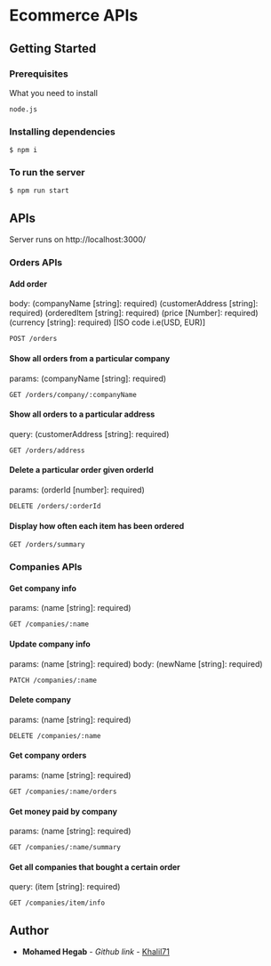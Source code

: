 # Ecommerce APIs

## Getting Started

### Prerequisites

What you need to install

```
node.js
```

### Installing dependencies

```
$ npm i
```

### To run the server

```
$ npm run start
```

## APIs

Server runs on http://localhost:3000/

### Orders APIs

#### Add order

body:
(companyName [string]: required)
(customerAddress [string]: required)
(orderedItem [string]: required)
(price [Number]: required)
(currency [string]: required) [ISO code i.e(USD, EUR)]

```
POST /orders
```

#### Show all orders from a particular company

params: (companyName [string]: required)

```
GET /orders/company/:companyName
```

#### Show all orders to a particular address

query: (customerAddress [string]: required)

```
GET /orders/address
```

#### Delete a particular order given orderId

params: (orderId [number]: required)

```
DELETE /orders/:orderId
```

#### Display how often each item has been ordered

```
GET /orders/summary
```

### Companies APIs

#### Get company info

params: (name [string]: required)

```
GET /companies/:name
```

#### Update company info

params: (name [string]: required)
body: (newName [string]: required)

```
PATCH /companies/:name
```

#### Delete company

params: (name [string]: required)

```
DELETE /companies/:name
```

#### Get company orders

params: (name [string]: required)

```
GET /companies/:name/orders
```

#### Get money paid by company

params: (name [string]: required)

```
GET /companies/:name/summary
```

#### Get all companies that bought a certain order

query: (item [string]: required)

```
GET /companies/item/info
```

## Author

* **Mohamed Hegab** - _Github link_ - [Khalil71](https://github.com/Khalil71)
